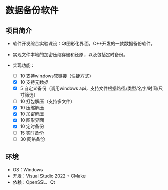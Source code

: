 # 数据备份软件
## 项目简介

- 软件开发综合实验课设：Qt图形化界面，C++开发的一款数据备份软件。
- 实现文件本地的加密压缩存储和还原，以及包括定时备份。
- 实现功能：

  - [ ] 10 支持windows软链接（快捷方式）
  - [x] 10 支持元数据
  - [x] 5 自定义备份（调用windows api，支持文件根据路径/类型/名字/时间/尺寸筛选）
  - [ ] 10 打包解压（支持多文件）
  - [x] 10 压缩解压
  - [x] 10 加密解压
  - [x] 10 图形界面
  - [x] 10 定时备份
  - [ ] 15 实时备份
  - [ ] 30 网络备份

## 环境

- OS：Windows
- 开发：Visual Studio 2022 + CMake
- 依赖：OpenSSL、Qt

